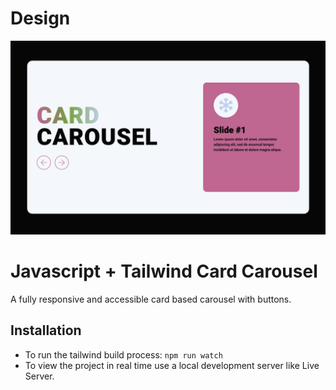 # Design

![Desktop](designs/desktop-design.png)

# Javascript + Tailwind Card Carousel

A fully responsive and accessible card based carousel with buttons.

## Installation

- To run the tailwind build process: `npm run watch`
- To view the project in real time use a local development server like Live Server.
